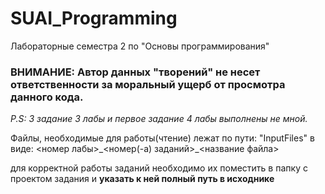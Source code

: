 # SUAI_Programming
Лабораторные семестра 2 по "Основы программирования"


### ВНИМАНИЕ: Автор данных "творений" не несет ответственности за моральный ущерб от просмотра данного кода.


_*P.S: 3 задание 3 лабы и первое задание 4 лабы выполнены не мной.*_


Файлы, необходимые для работы(чтение) лежат по пути: "InputFiles" в виде: <номер лабы>_<номер(-а) заданий>\_<название файла>

для корректной работы заданий необходимо их поместить в папку с проектом задания и **указать к ней полный путь в исходнике**

